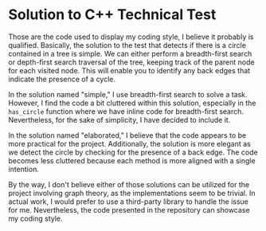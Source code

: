 
# Solution to C++ Technical Test

Those are the code used to display my coding style, I believe it probably is qualified. Basically, the solution to the test that detects if there is a circle contained in a tree is simple. We can either perform a breadth-first search or depth-first search traversal of the tree, keeping track of the parent node for each visited node. This will enable you to identify any back edges that indicate the presence of a cycle.
 
In the solution named "simple," I use breadth-first search to solve a task. However, I find the code a bit cluttered within this solution, especially in the `has_circle` function where we have inline code for breadth-first search. Nevertheless, for the sake of simplicity, I have decided to include it.

In the solution named "elaborated," I believe that the code appears to be more practical for the project. Additionally, the solution is more elegant as we detect the circle by checking for the presence of a back edge. The code becomes less cluttered because each method is more aligned with a single intention.

By the way, I don't believe either of those solutions can be utilized for the project involving graph theory, as the implementations seem to be trivial. In actual work, I would prefer to use a third-party library to handle the issue for me. Nevertheless, the code presented in the repository can showcase my coding style.
